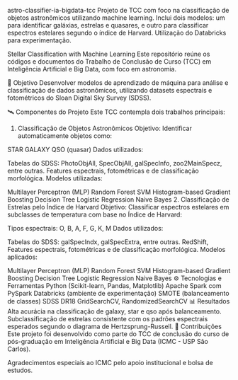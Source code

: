 astro-classifier-ia-bigdata-tcc
Projeto de TCC com foco na classificação de objetos astronômicos utilizando machine learning. Inclui dois modelos: um para identificar galáxias, estrelas e quasares, e outro para classificar espectros estelares segundo o índice de Harvard. Utilização do Databricks para experimentação.

Stellar Classification with Machine Learning
Este repositório reúne os códigos e documentos do Trabalho de Conclusão de Curso (TCC) em Inteligência Artificial e Big Data, com foco em astronomia.

🎯 Objetivo
Desenvolver modelos de aprendizado de máquina para análise e classificação de dados astronômicos, utilizando datasets espectrais e fotométricos do Sloan Digital Sky Survey (SDSS).

🛰️ Componentes do Projeto
Este TCC contempla dois trabalhos principais:

1. Classificação de Objetos Astronômicos
Objetivo: Identificar automaticamente objetos como:

STAR
GALAXY
QSO (quasar)
Dados utilizados:

Tabelas do SDSS: PhotoObjAll, SpecObjAll, galSpecInfo, zoo2MainSpecz, entre outras.
Features espectrais, fotométricas e de classificação morfológica.
Modelos utilizadas:

Multilayer Perceptron (MLP)
Random Forest
SVM
Histogram-based Gradient Boosting
Decision Tree
Logistic Regression
Naive Bayes
2. Classificação de Estrelas pelo Índice de Harvard
Objetivo: Classificar espectros estelares em subclasses de temperatura com base no Índice de Harvard:

Tipos espectrais: O, B, A, F, G, K, M
Dados utilizados:

Tabelas do SDSS: galSpecIndx, galSpecExtra, entre outras.
RedShift, Features espectrais, fotométricas e de classificação morfológica.
Modelos aplicados:

Multilayer Perceptron (MLP)
Random Forest
SVM
Histogram-based Gradient Boosting
Decision Tree
Logistic Regression
Naive Bayes
⚙️ Tecnologias e Ferramentas
Python (Scikit-learn, Pandas, Matplotlib)
Apache Spark com PySpark
Databricks (ambiente de experimentação)
SMOTE (balanceamento de classes)
SDSS DR18
GridSearchCV, RandomizedSearchCV
📊 Resultados
Alta acurácia na classificação de galaxy, star e qso após balanceamento.
Subclassificação de estrelas consistente com os padrões espectrais esperados segundo o diagrama de Hertzsprung-Russell.
🧠 Contribuições
Este projeto foi desenvolvido como parte do TCC de conclusão do curso de pós-graduação em Inteligência Artificial e Big Data (ICMC - USP São Carlos).

Agradecimentos especiais ao ICMC pelo apoio institucional e bolsa de estudos.
